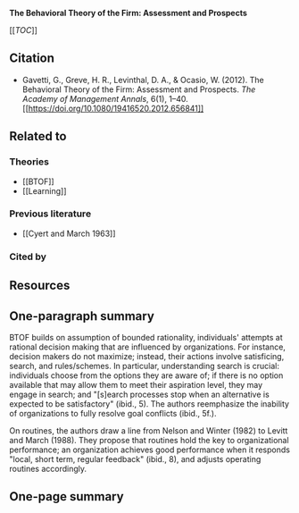 **The Behavioral Theory of the Firm: Assessment and Prospects**

[[_TOC_]]

## Citation
* Gavetti, G., Greve, H. R., Levinthal, D. A., & Ocasio, W. (2012). The Behavioral Theory of the Firm: Assessment and Prospects. *The Academy of Management Annals*, 6(1), 1–40. [[https://doi.org/10.1080/19416520.2012.656841]]

## Related to

### Theories
* [[BTOF]]
* [[Learning]]

### Previous literature
* [[Cyert and March 1963]]

### Cited by

## Resources

## One-paragraph summary

BTOF builds on assumption of bounded rationality, individuals' attempts at rational decision making that are influenced by organizations. For instance, decision makers do not maximize; instead, their actions involve satisficing, search, and rules/schemes. In particular, understanding search is crucial: individuals choose from the options they are aware of; if there is no option available that may allow them to meet their aspiration level, they may engage in search; and "[s]earch processes stop when an alternative is expected to be satisfactory" (ibid., 5). The authors reemphasize the inability of organizations to fully resolve goal conflicts (ibid., 5f.).

On routines, the authors draw a line from Nelson and Winter (1982) to Levitt and March (1988). They propose that routines hold the key to organizational performance; an organization achieves good performance when it responds "local, short term, regular feedback" (ibid., 8), and adjusts operating routines accordingly.

## One-page summary